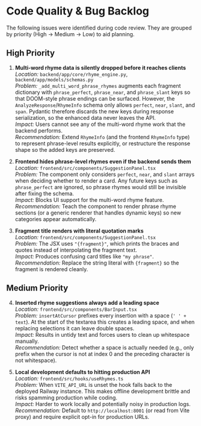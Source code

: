 # Code Quality & Bug Backlog

The following issues were identified during code review. They are grouped by priority (High → Medium → Low) to aid planning.

## High Priority

1. **Multi-word rhyme data is silently dropped before it reaches clients**  
   *Location:* `backend/app/core/rhyme_engine.py`, `backend/app/models/schemas.py`  
   *Problem:* `_add_multi_word_phrase_rhymes` augments each fragment dictionary with `phrase_perfect`, `phrase_near`, and `phrase_slant` keys so that DOOM-style phrase endings can be surfaced. However, the `AnalyzeResponse`/`RhymeInfo` schema only allows `perfect`, `near`, `slant`, and `span`. Pydantic therefore discards the new keys during response serialization, so the enhanced data never leaves the API.  
   *Impact:* Users cannot see any of the multi-word rhyme work that the backend performs.  
   *Recommendation:* Extend `RhymeInfo` (and the frontend `RhymeInfo` type) to represent phrase-level results explicitly, or restructure the response shape so the added keys are preserved.

2. **Frontend hides phrase-level rhymes even if the backend sends them**  
   *Location:* `frontend/src/components/SuggestionPanel.tsx`  
   *Problem:* The component only considers `perfect`, `near`, and `slant` arrays when deciding whether to render a card. Any future keys such as `phrase_perfect` are ignored, so phrase rhymes would still be invisible after fixing the schema.  
   *Impact:* Blocks UI support for the multi-word rhyme feature.  
   *Recommendation:* Teach the component to render phrase rhyme sections (or a generic renderer that handles dynamic keys) so new categories appear automatically.

3. **Fragment title renders with literal quotation marks**  
   *Location:* `frontend/src/components/SuggestionPanel.tsx`  
   *Problem:* The JSX uses `"{fragment}"`, which prints the braces and quotes instead of interpolating the fragment text.  
   *Impact:* Produces confusing card titles like `"my phrase"`.  
   *Recommendation:* Replace the string literal with `{fragment}` so the fragment is rendered cleanly.

## Medium Priority

4. **Inserted rhyme suggestions always add a leading space**  
   *Location:* `frontend/src/components/BarInput.tsx`  
   *Problem:* `insertAtCursor` prefixes every insertion with a space (`' ' + text`). At the start of the textarea this creates a leading space, and when replacing selections it can leave double spaces.  
   *Impact:* Results in untidy text and forces users to clean up whitespace manually.  
   *Recommendation:* Detect whether a space is actually needed (e.g., only prefix when the cursor is not at index 0 and the preceding character is not whitespace).

5. **Local development defaults to hitting production API**  
   *Location:* `frontend/src/hooks/useRhymes.ts`  
   *Problem:* When `VITE_API_URL` is unset the hook falls back to the deployed Railway instance. This makes offline development brittle and risks spamming production while coding.  
   *Impact:* Harder to work locally and potentially noisy in production logs.  
   *Recommendation:* Default to `http://localhost:8001` (or read from Vite proxy) and require explicit opt-in for production URLs.

